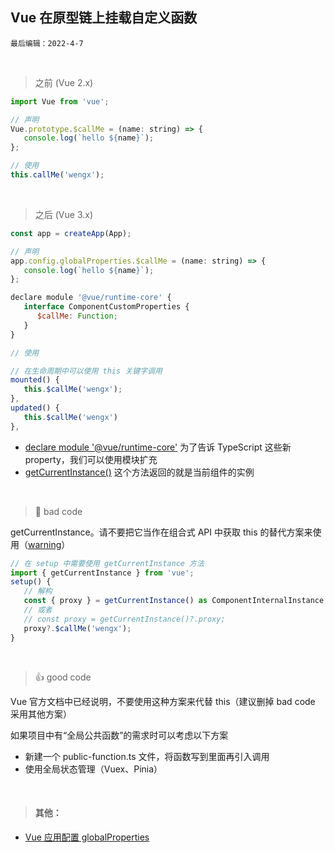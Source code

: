 ## Vue 在原型链上挂载自定义函数

`最后编辑：2022-4-7`

<br>

> 之前 (Vue 2.x)

```javascript
import Vue from 'vue';

// 声明
Vue.prototype.$callMe = (name: string) => {
   console.log(`hello ${name}`);
};

// 使用
this.callMe('wengx');
```

<br>

> 之后 (Vue 3.x)

```javascript
const app = createApp(App);

// 声明
app.config.globalProperties.$callMe = (name: string) => {
   console.log(`hello ${name}`);
};

declare module '@vue/runtime-core' {
   interface ComponentCustomProperties {
      $callMe: Function;
   }
}

// 使用

// 在生命周期中可以使用 this 关键字调用
mounted() {
   this.$callMe('wengx');
},
updated() {
   this.$callMe('wengx')
},

```

-  [declare module '@vue/runtime-core'](https://v3.cn.vuejs.org/guide/typescript-support.html#%E4%B8%BA-globalproperties-%E6%89%A9%E5%85%85%E7%B1%BB%E5%9E%8B) 为了告诉 TypeScript 这些新 property，我们可以使用模块扩充
-  [getCurrentInstance()](https://v3.cn.vuejs.org/api/composition-api.html#getcurrentinstance) 这个方法返回的就是当前组件的实例

<br>

> :hankey: bad code

getCurrentInstance。请不要把它当作在组合式 API 中获取 this 的替代方案来使用（[warning](https://v3.cn.vuejs.org/api/composition-api.html#getcurrentinstance)）

```javascript
// 在 setup 中需要使用 getCurrentInstance 方法
import { getCurrentInstance } from 'vue';
setup() {
   // 解构
   const { proxy } = getCurrentInstance() as ComponentInternalInstance;
   // 或者
   // const proxy = getCurrentInstance()?.proxy;
   proxy?.$callMe('wengx');
}
```

<br>

> :+1: good code

Vue 官方文档中已经说明，不要使用这种方案来代替 this（建议删掉 bad code 采用其他方案）

如果项目中有“全局公共函数”的需求时可以考虑以下方案

-  新建一个 public-function.ts 文件，将函数写到里面再引入调用
-  使用全局状态管理（Vuex、Pinia）

<br>

> #### 其他：

-  [Vue 应用配置 globalProperties](https://v3.cn.vuejs.org/api/application-config.html#globalproperties)
